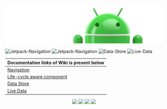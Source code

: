 ![Banner](images/Logo-new.png)


![Jetpack-Navigation](https://img.shields.io/badge/Jetpack-Navigation-orange)
![Jetpack-Navigation](https://img.shields.io/badge/Jetpack-Life--cycle--aware-brightgreen)
![Data-Store](https://img.shields.io/badge/Jetpack-Data--Store-lightgrey)
![Live-Data](https://img.shields.io/badge/Jetpack-Live--Data-blue)



| Documentation links of Wiki is present below |
| --- |
| [Navigation](https://github.com/devrath/DroidAndroidJetpack/wiki/Jetpack-Navigation) |
| [Life-cycle aware component](https://github.com/devrath/DroidAndroidJetpack/wiki/Lifecycle-Aware-Components) |
| [Data Store](https://github.com/devrath/DroidAndroidJetpack/wiki/Data-Store) |
| [Live Data](https://github.com/devrath/DroidAndroidJetpack/wiki/Live-Data) |

 
<p align="center">
<a><img src="https://forthebadge.com/images/badges/built-for-android.svg"></a>
<a><img src="https://forthebadge.com/images/badges/built-with-love.svg"></a>  
<a><img src="https://forthebadge.com/images/badges/powered-by-coffee.svg"></a>  
<a><img src="https://forthebadge.com/images/badges/open-source.svg"></a>  
</p>
